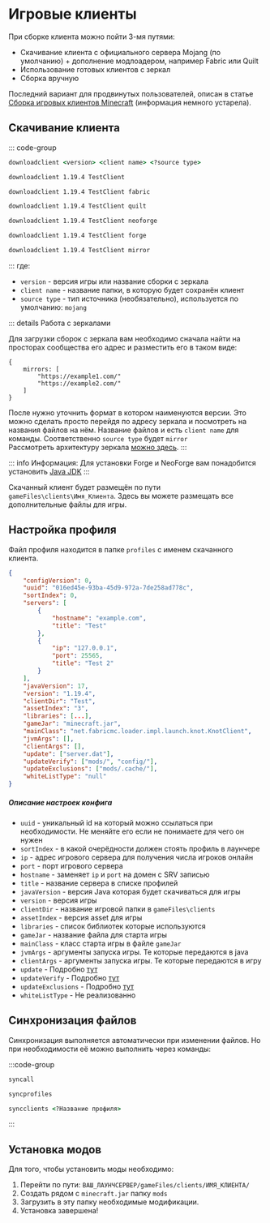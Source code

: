 # Игровые клиенты

При сборке клиента можно пойти 3-мя путями:

- Скачивание клиента с официального сервера Mojang (по умолчанию) + дополнение модлоадером, например Fabric или Quilt
- Использование готовых клиентов с зеркал
- Сборка вручную

Последний вариант для продвинутых пользователей, описан в статье [Сборка игровых клиентов Minecraft](https://blog.aurora-team.ru/posts/building-minecraft-clients/) (информация немного устарела).

## Скачивание клиента

::: code-group

```cmd [Команда]
downloadclient <version> <client name> <?source type>
```

```cmd [Vanilla]
downloadclient 1.19.4 TestClient
```

```cmd [Fabric]
downloadclient 1.19.4 TestClient fabric
```

```cmd [Quilt]
downloadclient 1.19.4 TestClient quilt
```
```cmd [NeoForge]
downloadclient 1.19.4 TestClient neoforge
```
```cmd [Forge]
downloadclient 1.19.4 TestClient forge
```

```cmd [Mirror]
downloadclient 1.19.4 TestClient mirror
```

:::
где:

- `version` - версия игры или название сборки с зеркала
- `client name` - название папки, в которую будет сохранён клиент
- `source type` - тип источника (необязательно), используется по умолчанию: `mojang`

::: details Работа с зеркалами

Для загрузки сборок с зеркала вам необходимо сначала найти на просторах сообщества его адрес и разместить его в таком виде:

```hjson [LauncherServerConfig.hjson]
{
    mirrors: [
        "https://example1.com/"
        "https://example2.com/"
    ]
}
```

После нужно уточнить формат в котором наименуются версии. Это можно сделать просто перейдя по адресу зеркала и посмотреть на названия файлов на нём. Название файлов и есть `client name` для команды. Соответственно `source type` будет `mirror`\
Рассмотреть архитектуру зеркала [можно здесь](../for-developers/mirrors.md).
:::

::: info Информация:
Для установки Forge и NeoForge вам понадобится установить [Java JDK](https://www.azul.com/downloads/?package=jdk#zulu)
:::

Скачанный клиент будет размещён по пути `gameFiles\clients\Имя_Клиента`. Здесь вы можете размещать все дополнительные файлы для игры.

## Настройка профиля

Файл профиля находится в папке `profiles` с именем скачанного клиента.

```json [profiles/TestClient.json]
{
    "configVersion": 0,
    "uuid": "016ed45e-93ba-45d9-972a-7de258ad778c",
    "sortIndex": 0,
    "servers": [
        {
            "hostname": "example.com",
            "title": "Test"
        },
        {
            "ip": "127.0.0.1",
            "port": 25565,
            "title": "Test 2"
        }
    ],
    "javaVersion": 17,
    "version": "1.19.4",
    "clientDir": "Test",
    "assetIndex": "3",
    "libraries": [...],
    "gameJar": "minecraft.jar",
    "mainClass": "net.fabricmc.loader.impl.launch.knot.KnotClient",
    "jvmArgs": [],
    "clientArgs": [],
    "update": ["server.dat"],
    "updateVerify": ["mods/", "config/"],
    "updateExclusions": ["mods/.cache/"],
    "whiteListType": "null"
}
```

##### Описание настроек конфига

- `uuid` - уникальный id на который можно ссылаться при необходимости. Не меняйте его если не понимаете для чего он нужен
- `sortIndex` - в какой очерёдности должен стоять профиль в лаунчере
- `ip` - адрес игрового сервера для получения числа игроков онлайн
- `port` - порт игрового сервера
- `hostname` - заменяет `ip` и `port` на домен с SRV записью
- `title` - название сервера в списке профилей
- `javaVersion` - версия Java которая будет скачиваться для игры
- `version` - версия игры
- `clientDir` - название игровой папки в `gameFiles\clients`
- `assetIndex` - версия asset для игры
- `libraries` - список библиотек которые используются
- `gameJar` - название файла для старта игры
- `mainClass` - класс старта игры в файле `gameJar`
- `jvmArgs` - аргументы запуска игры. Те которые передаются в java
- `clientArgs` - аргументы запуска игры. Те которые передаются в игру
- `update` - Подробно [тут](./guard.md#настроика-контроля-фаилов-и-папок)
- `updateVerify` - Подробно [тут](./guard.md#настроика-контроля-фаилов-и-папок)
- `updateExclusions` - Подробно [тут](./guard.md#настроика-контроля-фаилов-и-папок)
- `whiteListType` - Не реализованно

## Синхронизация файлов

Синхронизация выполняется автоматически при изменении файлов. Но при необходимости её можно выполнить через команды:

:::code-group
```cmd [Синхронизация всего]
syncall
```

```cmd [Синхронизация профилей]
syncprofiles
```

```cmd [Синхронизация игровых файлов]
syncclients <?Название профиля>
```
:::

## Установка модов

Для того, чтобы установить моды необходимо:
1. Перейти по пути: `ВАШ_ЛАУНЧСЕРВЕР/gameFiles/clients/ИМЯ_КЛИЕНТА/`
2. Создать рядом с `minecraft.jar` папку `mods`
3. Загрузить в эту папку необходимые модификации.
4. Установка завершена!